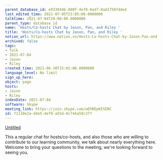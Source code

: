 ```yaml
---
parent_database_id: e9339446-880f-4ef0-8ad7-8ad1f507dded
last_edited_time: 2021-07-05T23:05:00.0000000
talktime: 2021-07-04T20:00:00.0000000
parent_type: database_id
name: 'Hosts/Co-hosts Chat by Jason, Pan, and Riley '
title: 'Hosts/Co-hosts Chat by Jason, Pan, and Riley '
notion_url: https://www.notion.so/Hosts-Co-hosts-Chat-by-Jason-Pan-and-Riley-71110e2ad4e54ef9a5540c744a59c377
archived: false
tags:
- Talk
- 2021-07-04
- Jason
- Riley
created_time: 2021-06-30T15:01:00.0000000
language_level: No limit
sign_up_here: 
object: page
hosts:
- Jason
- Riley
indexDate: 2021-07-04
software: Skype
meeting_link: https://join.skype.com/wEhREpKESENC
id: 71110e2a-d4e5-4ef9-a554-0c744a59c377
---
```




[Untitled](https://www.notion.so/d637a27eb33f44cbb92a56c3359cc567)   

This a regular chat for hosts/co-hosts, and also those who are willing to contribute to our learning community, we talk about nearly everything here. Welcome to bring your questions to the meeting, we're looking forward to seeing you.


